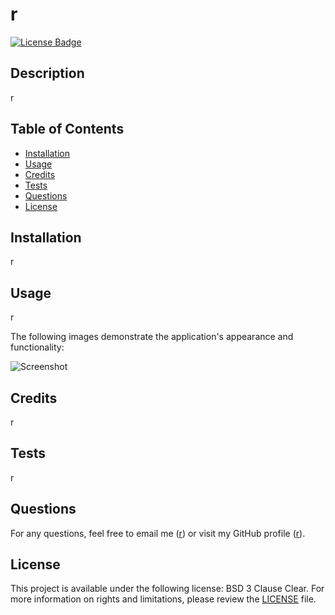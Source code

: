 # r
[![License Badge](https://img.shields.io/badge/license-BSD%203%20Clause%20Clear-green)](./LICENSE)

## Description
    
r
    
## Table of Contents

- [Installation](#installation)
- [Usage](#usage)
- [Credits](#credits)
- [Tests](#tests)
- [Questions](#questions)
- [License](#license)

## Installation

r

## Usage

r

The following images demonstrate the application's appearance and functionality:

![Screenshot](./assets/images/r)

## Credits

r

## Tests

r

## Questions

For any questions, feel free to email me ([r](mailto:r)) or visit my GitHub profile ([r](https://github.com/r/)).

## License

This project is available under the following license: BSD 3 Clause Clear. For more information on rights and limitations, please review the [LICENSE](./LICENSE) file.
    